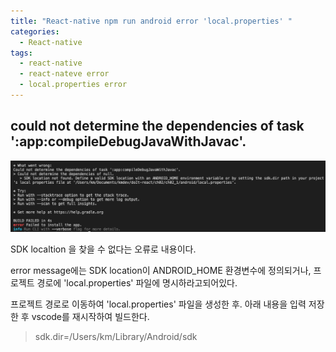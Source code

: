 ```yaml
---
title: "React-native npm run android error 'local.properties' "
categories:
  - React-native
tags:
  - react-native
  - react-nateve error 
  - local.properties error
---
```



## could not determine the dependencies of task ':app:compileDebugJavaWithJavac'.

![set define on](/assets/images/vscode_npm_run_android_error_localProperties.png)

SDK localtion 을 찾을 수 없다는 오류로 내용이다. 

error message에는 SDK location이 ANDROID_HOME 환경변수에 정의되거나, 프로젝트 경로에 'local.properties' 파일에 명시하라고되어있다.  


프로젝트 경로로 이동하여 'local.properties' 파일을 생성한 후. 아래 내용을 입력 저장한 후 vscode를 재시작하여 빌드한다.

> sdk.dir=/Users/km/Library/Android/sdk

